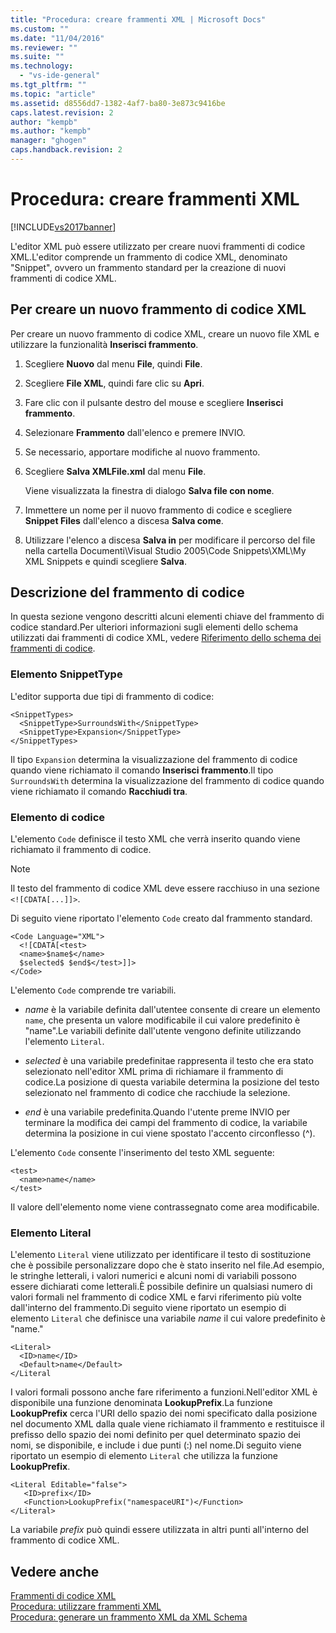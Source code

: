 ```yaml
---
title: "Procedura: creare frammenti XML | Microsoft Docs"
ms.custom: ""
ms.date: "11/04/2016"
ms.reviewer: ""
ms.suite: ""
ms.technology: 
  - "vs-ide-general"
ms.tgt_pltfrm: ""
ms.topic: "article"
ms.assetid: d8556dd7-1382-4af7-ba80-3e873c9416be
caps.latest.revision: 2
author: "kempb"
ms.author: "kempb"
manager: "ghogen"
caps.handback.revision: 2
---
```

# Procedura: creare frammenti XML
[!INCLUDE[vs2017banner](../code-quality/includes/vs2017banner.md)]

L'editor XML può essere utilizzato per creare nuovi frammenti di codice XML.L'editor comprende un frammento di codice XML, denominato "Snippet", ovvero un frammento standard per la creazione di nuovi frammenti di codice XML.  
  
## Per creare un nuovo frammento di codice XML  
 Per creare un nuovo frammento di codice XML, creare un nuovo file XML e utilizzare la funzionalità **Inserisci frammento**.  
  
1.  Scegliere **Nuovo** dal menu **File**, quindi **File**.  
  
2.  Scegliere **File XML**, quindi fare clic su **Apri**.  
  
3.  Fare clic con il pulsante destro del mouse e scegliere **Inserisci frammento**.  
  
4.  Selezionare **Frammento** dall'elenco e premere INVIO.  
  
5.  Se necessario, apportare modifiche al nuovo frammento.  
  
6.  Scegliere **Salva XMLFile.xml** dal menu **File**.  
  
     Viene visualizzata la finestra di dialogo **Salva file con nome**.  
  
7.  Immettere un nome per il nuovo frammento di codice e scegliere **Snippet Files** dall'elenco a discesa **Salva come**.  
  
8.  Utilizzare l'elenco a discesa **Salva in** per modificare il percorso del file nella cartella Documenti\\Visual Studio 2005\\Code Snippets\\XML\\My XML Snippets e quindi scegliere **Salva**.  
  
## Descrizione del frammento di codice  
 In questa sezione vengono descritti alcuni elementi chiave del frammento di codice standard.Per ulteriori informazioni sugli elementi dello schema utilizzati dai frammenti di codice XML, vedere [Riferimento dello schema dei frammenti di codice](../ide/code-snippets-schema-reference.md).  
  
### Elemento SnippetType  
 L'editor supporta due tipi di frammento di codice:  
  
```  
<SnippetTypes>  
  <SnippetType>SurroundsWith</SnippetType>  
  <SnippetType>Expansion</SnippetType>  
</SnippetTypes>  
```  
  
 Il tipo `Expansion` determina la visualizzazione del frammento di codice quando viene richiamato il comando **Inserisci frammento**.Il tipo `SurroundsWith` determina la visualizzazione del frammento di codice quando viene richiamato il comando **Racchiudi tra**.  
  
### Elemento di codice  
 L'elemento `Code` definisce il testo XML che verrà inserito quando viene richiamato il frammento di codice.  
  
> [!NOTE]
>  Il testo del frammento di codice XML deve essere racchiuso in una sezione `<![CDATA[...]]>`.  
  
 Di seguito viene riportato l'elemento `Code` creato dal frammento standard.  
  
```  
<Code Language="XML">  
  <![CDATA[<test>  
  <name>$name$</name>  
  $selected$ $end$</test>]]>  
</Code>  
```  
  
 L'elemento `Code` comprende tre variabili.  
  
-   $name$ è la variabile definita dall'utentee consente di creare un elemento `name`, che presenta un valore modificabile il cui valore predefinito è "name".Le variabili definite dall'utente vengono definite utilizzando l'elemento `Literal`.  
  
-   $selected$ è una variabile predefinitae rappresenta il testo che era stato selezionato nell'editor XML prima di richiamare il frammento di codice.La posizione di questa variabile determina la posizione del testo selezionato nel frammento di codice che racchiude la selezione.  
  
-   $end$ è una variabile predefinita.Quando l'utente preme INVIO per terminare la modifica dei campi del frammento di codice, la variabile determina la posizione in cui viene spostato l'accento circonflesso \(^\).  
  
 L'elemento `Code` consente l'inserimento del testo XML seguente:  
  
```  
<test>  
  <name>name</name>  
</test>  
```  
  
 Il valore dell'elemento nome viene contrassegnato come area modificabile.  
  
### Elemento Literal  
 L'elemento `Literal` viene utilizzato per identificare il testo di sostituzione che è possibile personalizzare dopo che è stato inserito nel file.Ad esempio, le stringhe letterali, i valori numerici e alcuni nomi di variabili possono essere dichiarati come letterali.È possibile definire un qualsiasi numero di valori formali nel frammento di codice XML e farvi riferimento più volte dall'interno del frammento.Di seguito viene riportato un esempio di elemento `Literal` che definisce una variabile $name$ il cui valore predefinito è "name."  
  
```  
<Literal>  
  <ID>name</ID>  
  <Default>name</Default>  
</Literal  
```  
  
 I valori formali possono anche fare riferimento a funzioni.Nell'editor XML è disponibile una funzione denominata **LookupPrefix**.La funzione **LookupPrefix** cerca l'URI dello spazio dei nomi specificato dalla posizione nel documento XML dalla quale viene richiamato il frammento e restituisce il prefisso dello spazio dei nomi definito per quel determinato spazio dei nomi, se disponibile, e include i due punti \(:\) nel nome.Di seguito viene riportato un esempio di elemento `Literal` che utilizza la funzione **LookupPrefix**.  
  
```  
<Literal Editable="false">  
   <ID>prefix</ID>  
   <Function>LookupPrefix("namespaceURI")</Function>  
</Literal>  
```  
  
 La variabile $prefix$ può quindi essere utilizzata in altri punti all'interno del frammento di codice XML.  
  
## Vedere anche  
 [Frammenti di codice XML](../xml-tools/xml-snippets.md)   
 [Procedura: utilizzare frammenti XML](../xml-tools/how-to-use-xml-snippets.md)   
 [Procedura: generare un frammento XML da XML Schema](../xml-tools/how-to-generate-an-xml-snippet-from-an-xml-schema.md)